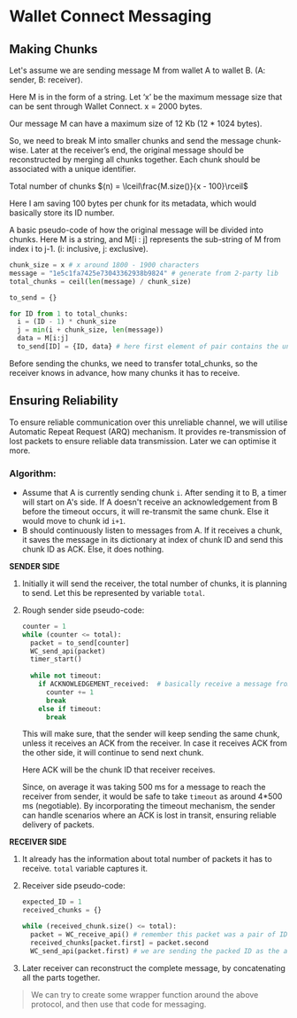 # Wallet Connect Messaging

## Making Chunks

Let's assume we are sending message M from wallet A to wallet B. (A: sender, B: receiver).

Here M is in the form of a string. Let ‘x’ be the maximum message size that can be sent through Wallet Connect.  x = 2000 bytes. 

Our message M can have a maximum size of 12 Kb (12 * 1024 bytes).

So, we need to break M into smaller chunks and send the message chunk-wise. Later at the receiver’s end, the original message should be reconstructed by merging all chunks together.
Each chunk should be associated with a unique identifier. 

Total number of chunks $(n) = \lceil\frac{M.size()}{x - 100}\rceil$

Here I am saving 100 bytes per chunk for its metadata, which would basically store its ID number. 

A basic pseudo-code of how the original message will be divided into chunks. Here M is a string, and M[i : j] represents the sub-string of M from index i to j-1. (i: inclusive, j: exclusive).

```python
chunk_size = x # x around 1800 - 1900 characters
message = "1e5c1fa7425e73043362938b9824" # generate from 2-party lib
total_chunks = ceil(len(message) / chunk_size)

to_send = {}

for ID from 1 to total_chunks:
  i = (ID - 1) * chunk_size
  j = min(i + chunk_size, len(message))
  data = M[i:j]
  to_send[ID] = {ID, data} # here first element of pair contains the unique id of the chunk
```

Before sending the chunks, we need to transfer total_chunks, so the receiver knows in advance, how many chunks it has to receive.



## Ensuring Reliability

To ensure reliable communication over this unreliable channel, we will utilise Automatic Repeat Request (ARQ) mechanism. It provides re-transmission of lost packets to ensure reliable data transmission. Later we can optimise it more. 

### Algorithm:

- Assume that A is currently sending chunk `i`. After sending it to B, a timer will start on A's side. If A doesn't receive an acknowledgement from B before the timeout occurs, it will re-transmit the same chunk. Else it would move to chunk id `i+1`.
- B should continuously listen to messages from A. If it receives a chunk, it saves the message in its dictionary at index of chunk ID and send this chunk ID as ACK. Else, it does nothing.

**SENDER SIDE**

1. Initially it will send the receiver, the total number of chunks, it is planning to send. Let this be represented by variable `total`.

2. Rough sender side pseudo-code:

   ```python
   counter = 1
   while (counter <= total):
     packet = to_send[counter]
     WC_send_api(packet)
     timer_start()
     
     while not timeout:
       if ACKNOWLEDGEMENT_received:  # basically receive a message from B and check if message == cou
         counter += 1
         break
       else if timeout:
         break
   ```

   This will make sure, that the sender will keep sending the same chunk, unless it receives an ACK from the receiver. In case it receives ACK from the other side, it will continue to send next chunk.

   Here ACK will be the chunk ID that receiver receives. 

   Since, on average it was taking 500 ms for a message to reach the receiver from sender, it would be safe to take `timeout` as around 4*500 ms (negotiable). By incorporating the timeout mechanism, the sender can handle scenarios where an ACK is lost in transit, ensuring reliable delivery of packets.

**RECEIVER SIDE**

1. It already has the information about total number of packets it has to receive. `total` variable captures it.

2. Receiver side pseudo-code:

   ```python
   expected_ID = 1
   received_chunks = {}
   
   while (received_chunk.size() <= total):
     packet = WC_receive_api() # remember this packet was a pair of ID and message string
     received_chunks[packet.first] = packet.second
     WC_send_api(packet.first) # we are sending the packed ID as the acknowledgement to sender
   ```

3.  Later receiver can reconstruct the complete message, by concatenating all the parts together.



> We can try to create some wrapper function around the above protocol, and then use that code for messaging.











